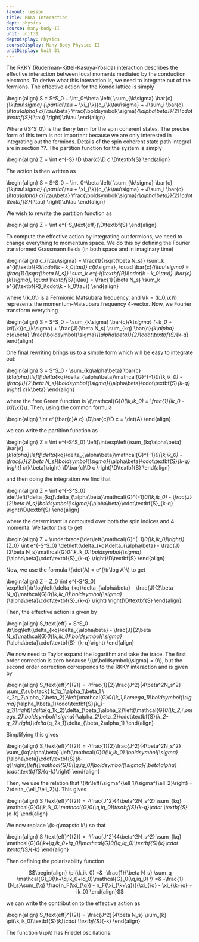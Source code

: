 ```yaml
---
layout: lesson
title: RKKY Interaction
dept: physics
course: many-body-II
unit: unit31
deptDisplay: Physics
courseDisplay: Many Body Physics II
unitDisplay: Unit 31
---
```

The RKKY (Ruderman-Kittel-Kasuya-Yosida) interaction describes the effective interaction between local moments mediated by the conduction electrons. To derive what this interaction is, we need to integrate out of the fermions. The effective action for the Kondo lattice is simply

$$$$\begin{align}
S = S^S_0 + \int_0^\beta \left( \sum_{\k\sigma} \bar{c}_{\k\tau\sigma} (\partial_\tau + \xi_{\k})c_{\k\tau\sigma} + J\sum_i \bar{c}_{i\tau\alpha} c_{i\tau\beta} \frac{\boldsymbol{\sigma}_{\alpha\beta}}{2}\cdot \textbf{S}_{i\tau} \right)\d\tau
\end{align}$$$$

Where \\(S^S_0\\) is the Berry term for the spin coherent states. The precise form of this term is not important because we are only interested in integrating out the fermions. Details of the spin coherent state path integral are in section ??. The partition function for the system is simply

$$$$\begin{align}
Z = \int e^{-S} \D \bar{c}\D c \D\textbf{S}
\end{align}$$$$

The action is then written as 

$$$$\begin{align}
S = S^S_0 + \int_0^\beta \left( \sum_{\k\sigma} \bar{c}_{\k\tau\sigma} (\partial_\tau + \xi_{\k})c_{\k\tau\sigma} + J\sum_i \bar{c}_{i\tau\alpha} c_{i\tau\beta} \frac{\boldsymbol{\sigma}_{\alpha\beta}}{2}\cdot \textbf{S}_{i\tau} \right)\d\tau
\end{align}$$$$

We wish to rewrite the partition function as

$$$$\begin{align}
Z = \int e^{-S_\text{eff}}\D\textbf{S}
\end{align}$$$$

To compute the effective action by integrating out fermions, we need to change everything to momentum space. We do this by defining the Fourier transformed Grassmann fields (in both space and in imaginary time)

$$$$\begin{align}
c_{i\tau\sigma} = \frac{1}{\sqrt{\beta N_s}} \sum_k e^{i(\textbf{R}_i\cdot\k - k_0\tau)} c_{k\sigma}, \quad \bar{c}_{i\tau\sigma} = \frac{1}{\sqrt{\beta N_s}} \sum_k e^{-i(\textbf{R}_i\cdot\k - k_0\tau)} \bar{c}_{k\sigma}, \quad \textbf{S}_{i\tau} = \frac{1}{\beta N_s} \sum_k e^{i(\textbf{R}_i\cdot\k - k_0\tau)}
\end{align}$$$$

where \\(k_0\\) is a Fermionic Matsubara frequency, and \\(k = (k_0,\k)\\) represents the momentum-Matsubara frequency 4-vector. Now, we Fourier transform everything

$$$$\begin{align}
S = S^S_0 + \sum_{k\sigma} \bar{c}_{k\sigma} (-ik_0 + \xi_{\k})c_{k\sigma} + \frac{J}{\beta N_s} \sum_{kq} \bar{c}_{k\alpha} c_{q\beta} \frac{\boldsymbol{\sigma}_{\alpha\beta}}{2}\cdot\textbf{S}_{k-q}
\end{align}$$$$

One final rewriting brings us to a simple form which will be easy to integrate out:

$$$$\begin{align}
S = S^S_0 - \sum_{kq\alpha\beta} \bar{c}_{k\alpha}\left[\delta_{kq}\delta_{\alpha\beta}\mathcal{G}^{-1}_0(\k,ik_0) - \frac{J}{2\beta N_s}\boldsymbol{\sigma}_{\alpha\beta}\cdot\textbf{S}_{k-q} \right] c_{k\beta}
\end{align}$$$$

where the free Green function is \\(\mathcal{G}_0(\k,ik_0) = \frac{1}{ik_0 - \xi_{\k}}\\). Then, using the common formula 

$$$$\begin{align}
\int e^{\bar{c}A c} \D\bar{c}\D c = \det(A)
\end{align}$$$$

we can write the partition function as 

$$$$\begin{align}
Z = \int e^{-S^S_0} \left[\int\exp\left(\sum_{kq\alpha\beta} \bar{c}_{k\alpha}\left[\delta_{kq}\delta_{\alpha\beta}\mathcal{G}^{-1}_0(\k,ik_0) - \frac{J}{2\beta N_s}\boldsymbol{\sigma}_{\alpha\beta}\cdot\textbf{S}_{k-q} \right] c_{k\beta}\right) \D\bar{c}\D c \right]\D\textbf{S}
\end{align}$$$$

and then doing the integration we find that 

$$$$\begin{align}
Z = \int e^{-S^S_0} \det\left(\delta_{kq}\delta_{\alpha\beta}\mathcal{G}^{-1}_0(\k,ik_0) - \frac{J}{2\beta N_s}\boldsymbol{\sigma}_{\alpha\beta}\cdot\textbf{S}_{k-q}  \right)\D\textbf{S}
\end{align}$$$$

where the determinant is computed over both the spin indices and 4-momenta. We factor this to get 

$$$$\begin{align}
Z = \underbrace{\det\left(\mathcal{G}^{-1}_0(\k,ik_0)\right)}_{Z_0} \int e^{-S^S_0} \det\left(\delta_{kq}\delta_{\alpha\beta} - \frac{J}{2\beta N_s}\mathcal{G}_0(\k,ik_0)\boldsymbol{\sigma}_{\alpha\beta}\cdot\textbf{S}_{k-q}  \right)\D\textbf{S}
\end{align}$$$$

Now, we use the formula \\(\det(A) = e^{\tr\log A}\\) to get 

$$$$\begin{align}
Z = Z_0 \int e^{-S^S_0} \exp\left[\tr\log\left(\delta_{kq}\delta_{\alpha\beta} - \frac{J}{2\beta N_s}\mathcal{G}_0(\k,ik_0)\boldsymbol{\sigma}_{\alpha\beta}\cdot\textbf{S}_{k-q} \right) \right]\D\textbf{S}
\end{align}$$$$

Then, the effective action is given by 

$$$$\begin{align}
S_\text{eff} = S^S_0 - \tr\log\left(\delta_{kq}\delta_{\alpha\beta} - \frac{J}{2\beta N_s}\mathcal{G}_0(\k,ik_0)\boldsymbol{\sigma}_{\alpha\beta}\cdot\textbf{S}_{k-q}\right)
\end{align}$$$$

We now need to Taylor expand the logarithm and take the trace. The first order correction is zero because \\(\tr\boldsymbol{\sigma} = 0\\), but the second order correction corresponds to the RKKY interaction and is given by 

$$$$\begin{align}
S_\text{eff}^{(2)} = -\frac{1}{2}\frac{J^2}{4\beta^2N_s^2} \sum_{\substack{ k_1q_1\alpha_1\beta_1 \\ k_2q_2\alpha_2\beta_2}}\left(\mathcal{G}_0(\k_1,i\omega_1)\boldsymbol{\sigma}_{\alpha_1\beta_1}\cdot\textbf{S}_{k_1-q_1}\right)\delta_{q_1k_2}\delta_{\beta_1\alpha_2}\left(\mathcal{G}_0(\k_2,i\omega_2)\boldsymbol{\sigma}_{\alpha_2\beta_2}\cdot\textbf{S}_{k_2-q_2}\right)\delta_{q_2k_1}\delta_{\beta_2\alpha_1}
\end{align}$$$$

Simplifying this gives 

$$$$\begin{align}
S_\text{eff}^{(2)} = -\frac{1}{2}\frac{J^2}{4\beta^2N_s^2} \sum_{kq\alpha\beta} \left(\mathcal{G}_0(\k,ik_0) \boldsymbol{\sigma}_{\alpha\beta}\cdot\textbf{S}_{k-q}\right)\left(\mathcal{G}_0(\q,iq_0)\boldsymbol{\sigma}_{\beta\alpha} \cdot\textbf{S}_{q-k}\right)
\end{align}$$$$

Then, we use the relation that \\(\tr\left(\sigma^{\ell_1}\sigma^{\ell_2}\right) = 2\delta_{\ell_1\ell_2}\\). This gives 

$$$$\begin{align}
S_\text{eff}^{(2)} = -\frac{J^2}{4\beta^2N_s^2} \sum_{kq} \mathcal{G}_0(\k,ik_0)\mathcal{G}_0(\q,iq_0)\textbf{S}_{k-q}\cdot \textbf{S}_{q-k}
\end{align}$$$$

We now replace \\(k-q\mapsto k\\) so that 
 
$$$$\begin{align}
S_\text{eff}^{(2)} = -\frac{J^2}{4\beta^2N_s^2} \sum_{kq} \mathcal{G}_0(\k+\q,ik_0+iq_0)\mathcal{G}_0(\q,iq_0)\textbf{S}_{k}\cdot \textbf{S}_{-k}
\end{align}$$$$

Then defining the polarizability function

$$\begin{align}
\pi(\k,ik_0) =& -\frac{1}{\beta N_s} \sum_q \mathcal{G}_0(\k+\q,ik_0+iq_0)\mathcal{G}_0(\q,iq_0) \\
=& -\frac{1}{N_s}\sum_{\q} \frac{n_F(\xi_{\q}) - n_F(\xi_{\k+\q})}{\xi_{\q} - \xi_{\k+\q} + ik_0}
\end{align}$$

we can write the contribution to the effective action as 

$$$$\begin{align}
S_\text{eff}^{(2)} = \frac{J^2}{4\beta N_s} \sum_{k} \pi(\k,ik_0)\textbf{S}_{k}\cdot \textbf{S}_{-k}
\end{align}$$$$

The function \\(\pi\\) has Friedel oscillations. 


